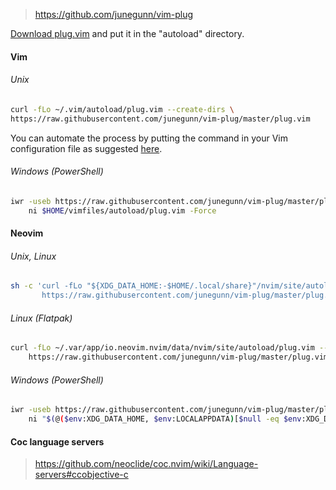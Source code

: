 >https://github.com/junegunn/vim-plug

[Download plug.vim](https://raw.githubusercontent.com/junegunn/vim-plug/master/plug.vim) and put it in the "autoload" directory.

#### Vim

###### Unix

```sh
curl -fLo ~/.vim/autoload/plug.vim --create-dirs \
https://raw.githubusercontent.com/junegunn/vim-plug/master/plug.vim
```

You can automate the process by putting the command in your Vim configuration file as suggested [here](https://github.com/junegunn/vim-plug/wiki/tips#automatic-installation).


###### Windows (PowerShell)

```sh
iwr -useb https://raw.githubusercontent.com/junegunn/vim-plug/master/plug.vim |`
    ni $HOME/vimfiles/autoload/plug.vim -Force
```


#### Neovim


###### Unix, Linux
```sh
sh -c 'curl -fLo "${XDG_DATA_HOME:-$HOME/.local/share}"/nvim/site/autoload/plug.vim --create-dirs \
       https://raw.githubusercontent.com/junegunn/vim-plug/master/plug.vim'
```


###### Linux (Flatpak)

```sh
curl -fLo ~/.var/app/io.neovim.nvim/data/nvim/site/autoload/plug.vim --create-dirs \
    https://raw.githubusercontent.com/junegunn/vim-plug/master/plug.vim
```


###### Windows (PowerShell)

```sh
iwr -useb https://raw.githubusercontent.com/junegunn/vim-plug/master/plug.vim |`
    ni "$(@($env:XDG_DATA_HOME, $env:LOCALAPPDATA)[$null -eq $env:XDG_DATA_HOME])/nvim-data/site/autoload/plug.vim
```

#### Coc  language servers
>https://github.com/neoclide/coc.nvim/wiki/Language-servers#ccobjective-c